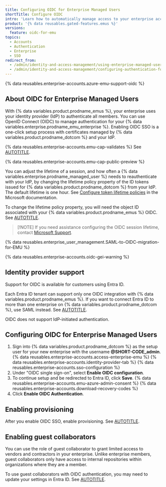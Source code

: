 ```yaml
---
title: Configuring OIDC for Enterprise Managed Users
shortTitle: Configure OIDC
intro: 'Learn how to automatically manage access to your enterprise account on {% data variables.product.prodname_dotcom %} by configuring OpenID Connect (OIDC) single sign-on (SSO) and enabling support for your IdP''s Conditional Access Policy (CAP).'
product: '{% data reusables.gated-features.emus %}'
versions:
  feature: oidc-for-emu
topics:
  - Accounts
  - Authentication
  - Enterprise
  - SSO
redirect_from:
  - /admin/identity-and-access-management/using-enterprise-managed-users-for-iam/configuring-oidc-for-enterprise-managed-users
  - /admin/identity-and-access-management/configuring-authentication-for-enterprise-managed-users/configuring-oidc-for-enterprise-managed-users
---
```


{% data reusables.enterprise-accounts.azure-emu-support-oidc %}

## About OIDC for Enterprise Managed Users

With {% data variables.product.prodname_emus %}, your enterprise uses your identity provider (IdP) to authenticate all members. You can use OpenID Connect (OIDC) to manage authentication for your {% data variables.enterprise.prodname_emu_enterprise %}. Enabling OIDC SSO is a one-click setup process with certificates managed by {% data variables.product.prodname_dotcom %} and your IdP.

{% data reusables.enterprise-accounts.emu-cap-validates %} See [AUTOTITLE](/admin/identity-and-access-management/using-enterprise-managed-users-for-iam/about-support-for-your-idps-conditional-access-policy).

{% data reusables.enterprise-accounts.emu-cap-public-preview %}

You can adjust the lifetime of a session, and how often a {% data variables.enterprise.prodname_managed_user %} needs to reauthenticate with your IdP, by changing the lifetime policy property of the ID tokens issued for {% data variables.product.prodname_dotcom %} from your IdP. The default lifetime is one hour. See [Configure token lifetime policies](https://learn.microsoft.com/en-us/entra/identity-platform/configure-token-lifetimes#create-a-policy-and-assign-it-to-a-service-principal) in the Microsoft documentation.

To change the lifetime policy property, you will need the object ID associated with your {% data variables.product.prodname_emus %} OIDC. See [AUTOTITLE](/admin/identity-and-access-management/configuring-authentication-for-enterprise-managed-users/finding-the-object-id-for-your-entra-oidc-application).

>[!NOTE] If you need assistance configuring the OIDC session lifetime, contact [Microsoft Support](https://support.microsoft.com).

{% data reusables.enterprise_user_management.SAML-to-OIDC-migration-for-EMU %}

{% data reusables.enterprise-accounts.oidc-gei-warning %}

## Identity provider support

Support for OIDC is available for customers using Entra ID.

Each Entra ID tenant can support only one OIDC integration with {% data variables.product.prodname_emus %}. If you want to connect Entra ID to more than one enterprise on {% data variables.product.prodname_dotcom %}, use SAML instead. See [AUTOTITLE](/admin/identity-and-access-management/using-enterprise-managed-users-for-iam/configuring-saml-single-sign-on-for-enterprise-managed-users).

OIDC does not support IdP-initiated authentication.

## Configuring OIDC for Enterprise Managed Users

1. Sign into {% data variables.product.prodname_dotcom %} as the setup user for your new enterprise with the username **@SHORT-CODE_admin**.
{% data reusables.enterprise-accounts.access-enterprise-emu %}
{% data reusables.enterprise-accounts.identity-provider-tab %}
{% data reusables.enterprise-accounts.sso-configuration %}
1. Under "OIDC single sign-on", select **Enable OIDC configuration**.
1. To continue setup and be redirected to Entra ID, click **Save**.
{% data reusables.enterprise-accounts.emu-azure-admin-consent %}
{% data reusables.enterprise-accounts.download-recovery-codes %}
1. Click **Enable OIDC Authentication**.

## Enabling provisioning

After you enable OIDC SSO, enable provisioning. See [AUTOTITLE](/admin/identity-and-access-management/using-enterprise-managed-users-for-iam/configuring-scim-provisioning-for-enterprise-managed-users).

## Enabling guest collaborators

You can use the role of guest collaborator to grant limited access to vendors and contractors in your enterprise. Unlike enterprise members, guest collaborators only have access to internal repositories within organizations where they are a member.

To use guest collaborators with OIDC authentication, you may need to update your settings in Entra ID. See [AUTOTITLE](/admin/managing-accounts-and-repositories/managing-users-in-your-enterprise/enabling-guest-collaborators).
